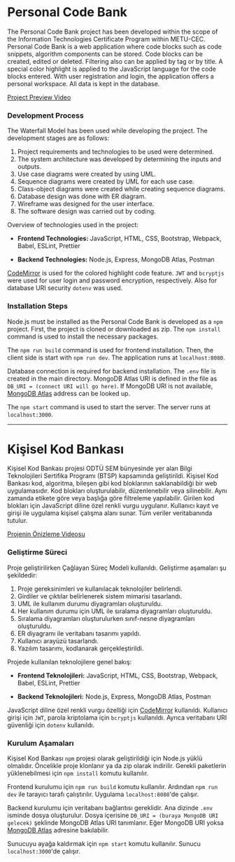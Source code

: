 # Personal Code Bank

The Personal Code Bank project has been developed within the scope of the Information Technologies Certificate Program within METU-CEC. Personal Code Bank is a web application where code blocks such as code snippets, algorithm components can be stored. Code blocks can be created, edited or deleted. Filtering also can be applied by tag or by title. A special color highlight is applied to the JavaScript language for the code blocks entered. With user registration and login, the application offers a personal workspace. All data is kept in the database.

[Project Preview Video](https://youtu.be/Uhdu8cF1uyQ)

### Development Process

The Waterfall Model has been used while developing the project. The development stages are as follows:

1. Project requirements and technologies to be used were determined.
2. The system architecture was developed by determining the inputs and outputs.
3. Use case diagrams were created by using UML.
4. Sequence diagrams were created by UML for each use case.
5. Class-object diagrams were created while creating sequence diagrams.
6. Database design was done with ER diagram.
7. Wireframe was designed for the user interface.
8. The software design was carried out by coding.

Overview of technologies used in the project:

- **Frontend Technologies:**
  JavaScript, HTML, CSS, Bootstrap, Webpack, Babel, ESLint, Prettier

- **Backend Technologies:**
  Node.js, Express, MongoDB Atlas, Postman

[CodeMirror](https://codemirror.net/) is used for the colored highlight code feature.
`JWT` and `bcryptjs` were used for user login and password encryption, respectively. Also for database URI security `dotenv` was used.

### Installation Steps

Node.js must be installed as the Personal Code Bank is developed as a `npm` project. First, the project is cloned or downloaded as zip. The `npm install` command is used to install the necessary packages.

The `npm run build` command is used for frontend installation. Then, the client side is start with `npm run dev`. The application runs at `localhost:8080`.

Database connection is required for backend installation. The `.env` file is created in the main directory. MongoDB Atlas URI is defined in the file as `DB_URI = (connect URI will go here)`. If MongoDB URI is not available, [MongoDB Atlas](https://docs.atlas.mongodb.com/getting-started/) address can be looked up.

The `npm start` command is used to start the server. The server runs at `localhost:3000`.

---

# Kişisel Kod Bankası

Kişisel Kod Bankası projesi ODTÜ SEM bünyesinde yer alan Bilgi Teknolojileri Sertifika Programı (BTSP) kapsamında geliştirildi. Kişisel Kod Bankası kod, algoritma, bileşen gibi kod bloklarının saklanabildiği bir web uygulamasıdır. Kod blokları oluşturulabilir, düzenlenebilir veya silinebilir. Aynı zamanda etikete göre veya başlığa göre filtreleme yapılabilir. Girilen kod blokları için JavaScript diline özel renkli vurgu uygulanır. Kullanıcı kayıt ve girişi ile uygulama kişisel çalışma alanı sunar. Tüm veriler veritabanında tutulur.

[Projenin Önizleme Videosu](https://youtu.be/Uhdu8cF1uyQ)

### Geliştirme Süreci

Proje geliştirilirken Çağlayan Süreç Modeli kullanıldı. Geliştirme aşamaları şu şekildedir:

1. Proje gereksinimleri ve kullanılacak teknolojiler belirlendi.
2. Girdiler ve çıktılar belirlenerek sistem mimarisi tasarlandı.
3. UML ile kullanım durumu diyagramları oluşturuldu.
4. Her kullanım durumu için UML ile sıralama diyagramları oluşturuldu.
5. Sıralama diyagramları oluşturulurken sınıf-nesne diyagramları oluşturuldu.
6. ER diyagramı ile veritabanı tasarımı yapıldı.
7. Kullanıcı arayüzü tasarlandı.
8. Yazılım tasarımı, kodlanarak gerçekleştirildi.

Projede kullanılan teknolojilere genel bakış:

- **Frontend Teknolojileri:**
  JavaScript, HTML, CSS, Bootstrap, Webpack, Babel, ESLint, Prettier

- **Backend Teknolojileri:**
  Node.js, Express, MongoDB Atlas, Postman

JavaScript diline özel renkli vurgu özelliği için [CodeMirror](https://codemirror.net/) kullanıldı.
Kullanıcı girişi için `JWT`, parola kriptolama için `bcryptjs` kullanıldı. Ayrıca veritabanı URI güvenliği için `dotenv` kullanıldı.

### Kurulum Aşamaları

Kişisel Kod Bankası `npm` projesi olarak geliştirildiği için Node.js yüklü olmalıdır. Öncelikle proje klonlanır ya da zip olarak indirilir. Gerekli paketlerin yüklenebilmesi için `npm install` komutu kullanılır.

Frontend kurulumu için `npm run build` komutu kullanılır. Ardından `npm run dev` ile tarayıcı tarafı çalıştırılır. Uygulama `localhost:8080`'de çalışır.

Backend kurulumu için veritabanı bağlantısı gereklidir. Ana dizinde `.env` isminde dosya oluşturulur. Dosya içerisine `DB_URI = (buraya MongoDB URI gelecek)` şeklinde MongoDB Atlas URI tanımlanır. Eğer MongoDB URI yoksa [MongoDB Atlas](https://docs.atlas.mongodb.com/getting-started/) adresine bakılabilir.

Sunucuyu ayağa kaldırmak için `npm start` komutu kullanılır. Sunucu `localhost:3000`'de çalışır.

